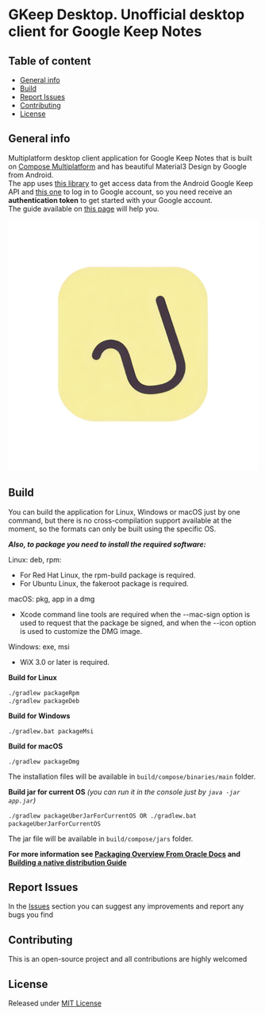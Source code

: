 # GKeep Desktop. Unofficial desktop client for Google Keep Notes

## Table of content
- [General info](#general-info)
- [Build](#build)
- [Report Issues](#report-issues)
- [Contributing](#contributing)
- [License](#license)

## General info
Multiplatform desktop client application for Google Keep Notes that is built on [Compose Multiplatform](https://github.com/JetBrains/compose-multiplatform)
and has beautiful Material3 Design by Google from Android. \
The app uses [this library](https://github.com/rukins/gkeepapi-java) to get access data from the Android Google Keep API and [this one](https://github.com/rukins/gpsoauth-java) to log in to Google account,
so you need receive an **authentication token** to get started with your Google account. \
The guide available on [this page](https://github.com/rukins/gpsoauth-java) will help you.

![Logo](./src/jvmMain/resources/logo/logo.png)

## Build
You can build the application for Linux, Windows or macOS just by one command, 
but there is no cross-compilation support available at the moment, so the formats can only be built using the specific OS.

***Also, to package you need to install the required software:***

Linux: deb, rpm:
- For Red Hat Linux, the rpm-build package is required.
- For Ubuntu Linux, the fakeroot package is required.

macOS: pkg, app in a dmg
- Xcode command line tools are required when the --mac-sign option is used to request that the package be signed, and when the --icon option is used to customize the DMG image.

Windows: exe, msi
- WiX 3.0 or later is required.

**Build for Linux**
```
./gradlew packageRpm
./gradlew packageDeb
```

**Build for Windows**
```
./gradlew.bat packageMsi
```

**Build for macOS**
```
./gradlew packageDmg
```

The installation files will be available in `build/compose/binaries/main` folder.

**Build jar for current OS** *(you can run it in the console just by `java -jar app.jar`)*
```
./gradlew packageUberJarForCurrentOS OR ./gradlew.bat packageUberJarForCurrentOS
```

The jar file will be available in `build/compose/jars` folder.

**For more information see [Packaging Overview From Oracle Docs](https://docs.oracle.com/en/java/javase/17/jpackage/packaging-overview.html)
and [Building a native distribution Guide](https://github.com/JetBrains/compose-multiplatform/tree/master/tutorials/Native_distributions_and_local_execution)**

## Report Issues
In the [Issues](https://github.com/rukins/GKeep-Desktop/issues) section you can suggest any improvements and report any bugs you find

## Contributing
This is an open-source project and all contributions are highly welcomed

## License
Released under [MIT License](LICENSE)